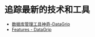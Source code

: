 # 追踪最新的技术和工具

- [数据库管理工具神奇-DataGrip](https://segmentfault.com/a/1190000012505056)
- [Features - DataGrip](https://www.jetbrains.com/datagrip/features/)
